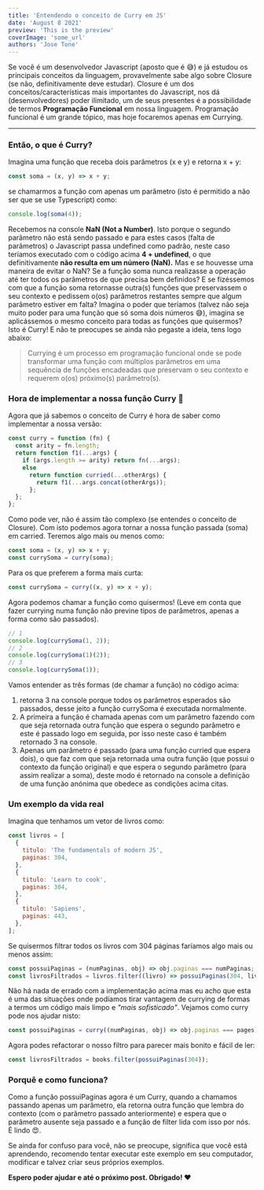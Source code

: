 ```yaml
---
title: 'Entendendo o conceito de Curry em JS'
date: 'August 8 2021'
preview: 'This is the preview'
coverImage: 'some_url'
authors: 'Jose Tone'
---
```


Se você é um desenvolvedor Javascript (aposto que é 😅) e já estudou os principais conceitos da linguagem, provavelmente sabe algo sobre Closure (se não, definitivamente deve estudar). Closure é um dos conceitos/características mais importantes do Javascript, nos dá (desenvolvedores) poder ilimitado, um de seus presentes é a possibilidade de termos **Programação Funcional** em nossa linguagem. Programação funcional é um grande tópico, mas hoje focaremos apenas em Currying.

---

### Então, o que é Curry?

Imagina uma função que receba dois parâmetros (x e y) e retorna x + y:

```jsx
const soma = (x, y) => x + y;
```

se chamarmos a função com apenas um parâmetro (isto é permitido a não ser que se use Typescript) como:

```jsx
console.log(soma(4));
```

Recebemos na console **NaN (Not a Number)**. Isto porque o segundo parâmetro não está sendo passado e para estes casos (falta de parâmetros) o Javascript passa undefined como padrão, neste caso teríamos executado com o código acima **4 + undefined**, o que definitivamente **não resulta em um número (NaN).** Mas e se houvesse uma maneira de evitar o NaN? Se a função soma nunca realizasse a operação até ter todos os parâmetros de que precisa bem definidos? E se fizéssemos com que a função soma retornasse outra(s) funções que preservassem o seu contexto e pedissem o(os) parâmetros restantes sempre que algum parâmetro estiver em falta? Imagina o poder que teríamos (talvez não seja muito poder para uma função que só soma dois números 😅), imagina se aplicássemos o mesmo conceito para todas as funções que quisermos? Isto é Curry! E não te preocupes se ainda não pegaste a ideia, tens logo abaixo:

> Currying é um processo em programação funcional onde se pode transformar uma função com múltiplos parâmetros em uma sequência de funções encadeadas que preservam o seu contexto e requerem o(os) próximo(s) parâmetro(s).

### Hora de implementar a nossa função Curry 🤩

Agora que já sabemos o conceito de Curry é hora de saber como implementar a nossa versão:

```jsx
const curry = function (fn) {
  const arity = fn.length;
  return function f1(...args) {
    if (args.length >= arity) return fn(...args);
    else
      return function curried(...otherArgs) {
        return f1(...args.concat(otherArgs));
      };
  };
};
```

Como pode ver, não é assim tão complexo (se entendes o conceito de Closure). Com isto podemos agora tornar a nossa função passada (soma) em carried. Teremos algo mais ou menos como:

```jsx
const soma = (x, y) => x + y;
const currySoma = curry(soma);
```

Para os que preferem a forma mais curta:

```jsx
const currySoma = curry((x, y) => x + y);
```

Agora podemos chamar a função como quisermos! (Leve em conta que fazer currying numa função não previne tipos de parâmetros, apenas a forma como são passados).

```jsx
// 1
console.log(currySoma(1, 2));
// 2
console.log(currySoma(1)(2));
// 3
console.log(currySoma(1));
```

Vamos entender as três formas (de chamar a função) no código acima:

1. retorna 3 na console porque todos os parâmetros esperados são passados, desse jeito a função currySoma é executada normalmente.
2. A primeira a função é chamada apenas com um parâmetro fazendo com que seja retornada outra função que espera o segundo parâmetro e este é passado logo em seguida, por isso neste caso é também retornado 3 na console.
3. Apenas um parâmetro é passado (para uma função curried que espera dois), o que faz com que seja retornada uma outra função (que possui o contexto da função original) e que espera o segundo parâmetro (para assim realizar a soma), deste modo é retornado na console a definição de uma função anónima que obedece as condições acima citas.

### Um exemplo da vida real

Imagina que tenhamos um vetor de livros como:

```jsx
const livros = [
  {
    titulo: 'The fundamentals of modern JS',
    paginas: 304,
  },
  {
    titulo: 'Learn to cook',
    paginas: 304,
  },
  {
    titulo: 'Sapiens',
    paginas: 443,
  },
];
```

Se quisermos filtrar todos os livros com 304 páginas faríamos algo mais ou menos assim:

```jsx
const possuiPaginas = (numPaginas, obj) => obj.paginas === numPaginas;
const livrosFiltrados = livros.filter((livro) => possuiPaginas(304, livro));
```

Não há nada de errado com a implementação acima mas eu acho que esta é uma das situações onde podíamos tirar vantagem de currying de formas a termos um código mais limpo e _"mais sofisticado"_. Vejamos como curry pode nos ajudar nisto:

```jsx
const possuiPaginas = curry((numPaginas, obj) => obj.paginas === pages);
```

Agora podes refactorar o nosso filtro para parecer mais bonito e fácil de ler:

```jsx
const livrosFiltrados = books.filter(possuiPaginas(304));
```

### Porquê e como funciona?

Como a função possuiPaginas agora é um Curry, quando a chamamos passando apenas um parâmetro, ela retorna outra função que lembra do contexto (com o parâmetro passado anteriormente) e espera que o parâmetro ausente seja passado e a função de filter lida com isso por nós. É lindo 😍.

Se ainda for confuso para você, não se preocupe, significa que você está aprendendo, recomendo tentar executar este exemplo em seu computador, modificar e talvez criar seus próprios exemplos.

**Espero poder ajudar e até o próximo post. Obrigado! ❤️**
